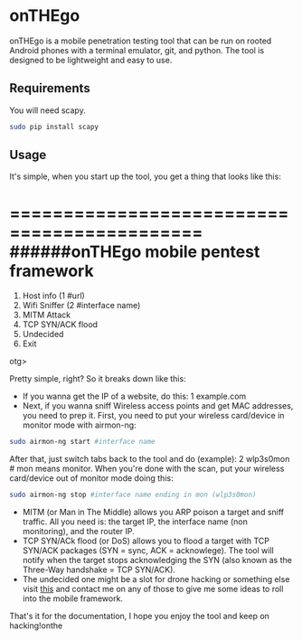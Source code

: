 # onTHEgo
onTHEgo is a mobile penetration testing tool that can be run on rooted Android phones with a terminal emulator, git, and python. The tool is designed to be lightweight and easy to use.

## Requirements
You will need scapy. 
```bash
sudo pip install scapy
```
## Usage
It's simple, when you start up the tool, you get a thing that looks like this:

============================================
######onTHEgo mobile pentest framework        
============================================
1. Host info (1 #url)
2. Wifi Sniffer (2 #interface name)
3. MITM Attack
4. TCP SYN/ACK flood
5. Undecided
6. Exit

otg>

Pretty simple, right? So it breaks down like this:
* If you wanna get the IP of a website, do this: 1 example.com
* Next, if you wanna sniff Wireless access points and get MAC addresses, you need to prep it.
First, you need to put your wireless card/device in monitor mode with airmon-ng:
```bash
sudo airmon-ng start #interface name
```
After that, just switch tabs back to the tool and do (example): 2 wlp3s0mon # mon means monitor.
When you're done with the scan, put your wireless card/device out of monitor mode doing this:
```bash
sudo airmon-ng stop #interface name ending in mon (wlp3s0mon)
```
* MITM (or Man in The Middle) allows you ARP poison a target and sniff traffic. All you need is: the target IP, the interface name (non monitoring), and the router IP.
* TCP SYN/ACk flood (or DoS) allows you to flood a target with TCP SYN/ACK packages (SYN = sync, ACK = acknowlege). The tool will notify when the target stops acknowledging the SYN (also known as the Three-Way handshake = TCP SYN/ACK).
* The undecided one might be a slot for drone hacking or something else visit [this](r3c0nx00.github.io/contact.html) and contact me on any of those to give me some ideas to roll into the mobile framework.

That's it for the documentation, I hope you enjoy the tool and keep on hacking!onthe
